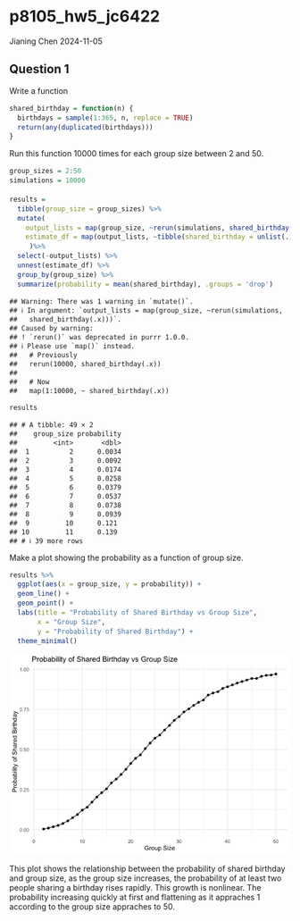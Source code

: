 p8105_hw5_jc6422
================
Jianing Chen
2024-11-05

## Question 1

Write a function

``` r
shared_birthday = function(n) {
  birthdays = sample(1:365, n, replace = TRUE)
  return(any(duplicated(birthdays)))
}
```

Run this function 10000 times for each group size between 2 and 50.

``` r
group_sizes = 2:50
simulations = 10000

results = 
  tibble(group_size = group_sizes) %>%
  mutate(
    output_lists = map(group_size, ~rerun(simulations, shared_birthday(.x))),
    estimate_df = map(output_lists, ~tibble(shared_birthday = unlist(.)))
     )%>%
  select(-output_lists) %>%
  unnest(estimate_df) %>%
  group_by(group_size) %>%
  summarize(probability = mean(shared_birthday), .groups = 'drop')
```

    ## Warning: There was 1 warning in `mutate()`.
    ## ℹ In argument: `output_lists = map(group_size, ~rerun(simulations,
    ##   shared_birthday(.x)))`.
    ## Caused by warning:
    ## ! `rerun()` was deprecated in purrr 1.0.0.
    ## ℹ Please use `map()` instead.
    ##   # Previously
    ##   rerun(10000, shared_birthday(.x))
    ## 
    ##   # Now
    ##   map(1:10000, ~ shared_birthday(.x))

``` r
results
```

    ## # A tibble: 49 × 2
    ##    group_size probability
    ##         <int>       <dbl>
    ##  1          2      0.0034
    ##  2          3      0.0092
    ##  3          4      0.0174
    ##  4          5      0.0258
    ##  5          6      0.0379
    ##  6          7      0.0537
    ##  7          8      0.0738
    ##  8          9      0.0939
    ##  9         10      0.121 
    ## 10         11      0.139 
    ## # ℹ 39 more rows

Make a plot showing the probability as a function of group size.

``` r
results %>%
  ggplot(aes(x = group_size, y = probability)) +
  geom_line() +
  geom_point() +
  labs(title = "Probability of Shared Birthday vs Group Size",
       x = "Group Size",
       y = "Probability of Shared Birthday") +
  theme_minimal()
```

![](p8105_hw5_jc6422_files/figure-gfm/unnamed-chunk-3-1.png)<!-- -->

This plot shows the relationship between the probability of shared
birthday and group size, as the group size increases, the probability of
at least two people sharing a birthday rises rapidly. This growth is
nonlinear. The probability increasing quickly at first and flattening as
it appraches 1 according to the group size appraches to 50.
